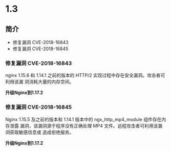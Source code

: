 # 1.3

## 简介

* 修复漏洞 CVE-2018-16843
* 修复漏洞 CVE-2018-16845

### 修复漏洞 CVE-2018-16843

nginx 1.15.6 和 1.14.1 之前的版本的 HTTP/2 实现过程中存在安全漏洞。攻击者可利用该漏 洞消耗大量的内存空间。

**升级Nginx到1.17.2**

### 修复漏洞 CVE-2018-16845

Nginx 1.15.5 及之前的版本和 1.14.1 版本中的 ngx_http_mp4_module 组件存在内存泄露 漏洞，该漏洞源于程序没有正确处理 MP4 文件。远程攻击者可利用该漏洞获取敏感信息或 造成拒绝服务。

**升级Nginx到1.17.2**